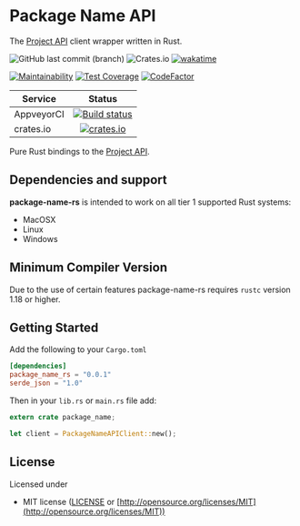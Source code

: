 # Package Name API

The [Project API](https://apibr.com) client wrapper written in Rust.

![GitHub last commit (branch)](https://img.shields.io/github/last-commit/guibranco/calendarific-sdk-rs/main)
![Crates.io](https://img.shields.io/crates/d/calendarific-sdk-rs)
[![wakatime](https://wakatime.com/badge/github/guibranco/calendarific-sdk-rs.svg)](https://wakatime.com/badge/github/guibranco/calendarific-sdk-rs)

[![Maintainability](https://api.codeclimate.com/v1/badges/96c5f836e1ece8027022/maintainability)](https://codeclimate.com/github/guibranco/calendarific-sdk-rs/maintainability)
[![Test Coverage](https://api.codeclimate.com/v1/badges/96c5f836e1ece8027022/test_coverage)](https://codeclimate.com/github/guibranco/calendarific-sdk-rs/test_coverage)
[![CodeFactor](https://www.codefactor.io/repository/github/guibranco/calendarific-sdk-rs/badge)](https://www.codefactor.io/repository/github/guibranco/calendarific-sdk-rs)

| Service      | Status |
| -------      | :----: |
| AppveyorCI   | [![Build status](https://ci.appveyor.com/api/projects/status/AppVeyorId?svg=true)](https://ci.appveyor.com/project/guibranco/apiclient-boilerplate-rust/branch/master) |
| crates.io    | [![crates.io](https://img.shields.io/crates/v/package-name-rs.svg)](https://crates.io/crates/package-name-rs) |

Pure Rust bindings to the [Project API](https://apibr.com).

## Dependencies and support

**package-name-rs** is intended to work on all tier 1 supported Rust systems:

- MacOSX
- Linux
- Windows

## Minimum Compiler Version

Due to the use of certain features package-name-rs requires `rustc` version 1.18 or
higher.

## Getting Started

Add the following to your `Cargo.toml`

```toml
[dependencies]
package_name_rs = "0.0.1"
serde_json = "1.0"
```

Then in your `lib.rs` or `main.rs` file add:
```rust
extern crate package_name;

let client = PackageNameAPIClient::new();

```

## License

Licensed under

- MIT license ([LICENSE](https://github.com/guibranco/apiclient-boilerplate-rust/blob/master/LICENSE) or [http://opensource.org/licenses/MIT](http://opensource.org/licenses/MIT))
